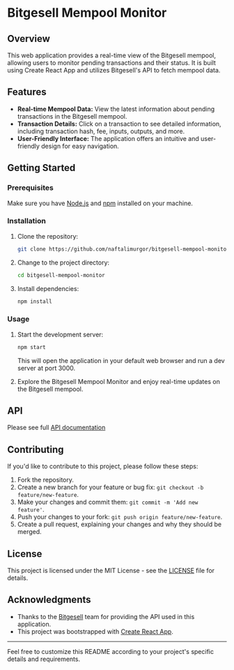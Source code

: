 # Bitgesell Mempool Monitor

## Overview

This web application provides a real-time view of the Bitgesell mempool, allowing users to monitor pending transactions and their status. It is built using Create React App and utilizes Bitgesell's API to fetch mempool data.

## Features

- **Real-time Mempool Data:** View the latest information about pending transactions in the Bitgesell mempool.
- **Transaction Details:** Click on a transaction to see detailed information, including transaction hash, fee, inputs, outputs, and more.
- **User-Friendly Interface:** The application offers an intuitive and user-friendly design for easy navigation.

## Getting Started

### Prerequisites

Make sure you have [Node.js](https://nodejs.org/) and [npm](https://www.npmjs.com/) installed on your machine.

### Installation

1. Clone the repository:

   ```bash
   git clone https://github.com/naftalimurgor/bitgesell-mempool-monitor.git
   ```

2. Change to the project directory:

   ```bash
   cd bitgesell-mempool-monitor
   ```

3. Install dependencies:

   ```bash
   npm install
   ```

### Usage

1. Start the development server:

   ```bash
   npm start
   ```

   This will open the application in your default web browser and run a dev server at port 3000.

2. Explore the Bitgesell Mempool Monitor and enjoy real-time updates on the Bitgesell mempool.
## API

Please see full [API documentation](https://github.com/bitaps-com/bglapiserver/tree/master/api)

## Contributing

If you'd like to contribute to this project, please follow these steps:

1. Fork the repository.
2. Create a new branch for your feature or bug fix: `git checkout -b feature/new-feature`.
3. Make your changes and commit them: `git commit -m 'Add new feature'`.
4. Push your changes to your fork: `git push origin feature/new-feature`.
5. Create a pull request, explaining your changes and why they should be merged.

## License

This project is licensed under the MIT License - see the [LICENSE](LICENSE) file for details.

## Acknowledgments

- Thanks to the [Bitgesell](https://bitgesell.ca/) team for providing the API used in this application.
- This project was bootstrapped with [Create React App](https://create-react-app.dev/).

---

Feel free to customize this README according to your project's specific details and requirements.